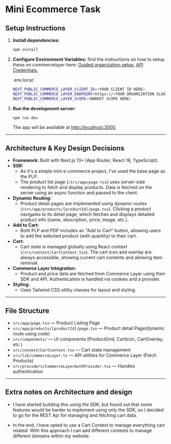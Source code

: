 # Mini Ecommerce Task

## Setup Instructions

1. **Install dependencies:**

   ```bash
   npm install
   ```

2. **Configure Environment Variables:**
   find the instructions on how to setup these on commercelayer here:
   [Guided organization setup.](https://docs.commercelayer.io/core/onboarding/guided-setup)
   [API Credentials.](https://docs.commercelayer.io/core/api-credentials)

   .env.local:

   ```bash
   NEXT_PUBLIC_COMMERCE_LAYER_CLIENT_ID=<YOUR CLIENT ID HERE>
   NEXT_PUBLIC_COMMERCE_LAYER_ENDPOINT=https://<YOUR ORGANIZATION SLUG HERE>.commercelayer.io
   NEXT_PUBLIC_COMMERCE_LAYER_SCOPE=<MARKET SCOPE HERE>
   ```

3. **Run the development server:**
   ```bash
   npm run dev
   ```
   The app will be available at [http://localhost:3000](http://localhost:3000).

---

## Architecture & Key Design Decisions

- **Framework:** Built with Next.js 13+ (App Router, React 18, TypeScript).
- **SSR:**
  - As it's a simple mini e-commerce project, I've used the base page as the PLP.
  - The product list page (`/src/app/page.tsx`) uses server-side rendering to fetch and display products. Data is fetched on the server using an async function and passed to the client.
- **Dynamic Routing:**
  - Product detail pages are implemented using dynamic routes (`/src/app/products/[productId]/page.tsx`). Clicking a product navigates to its detail page, which fetches and displays detailed product info (name, description, price, image, etc.).
- **Add to Cart:**
  - Both PLP and PDP includes an "Add to Cart" button, allowing users to add the selected product (with quantity) to their cart.
- **Cart:**
  - Cart state is managed globally using React context (`/src/context/CartContext.tsx`). The cart icon and overlay are always accessible, showing current cart contents and allowing item removal.
- **Commerce Layer Integration:**
  - Product and price data are fetched from Commerce Layer using their SDK and API. Authentication is handled via cookies and a provider.
- **Styling:**
  - Uses Tailwind CSS utility classes for layout and styling.

---

## File Structure

- `src/app/page.tsx` — Product Listing Page
- `src/app/products/[productId]/page.tsx` — Product detail Page(dynamic route using code)
- `src/components/` — UI components (ProductGrid, CartIcon, CartOverlay, etc.)
- `src/context/CartContext.tsx` — Cart state management
- `src/lib/commerceLayer.ts` — API utilities for Commerce Layer (Fetch Products)
- `src/providers/CommerceLayerAuthProvider.tsx` — Handles authentication

---

## Extra notes on Architecture and design

- I have started building this using the SDK, but found out that some features would be harder to implement using only the SDK, so I decided to go for the REST Api for managing and fetching cart data.

- In the end, I have opted to use a Cart Context to manage everything cart related. With this approach I can add different contexts to manage different domains within my website.
